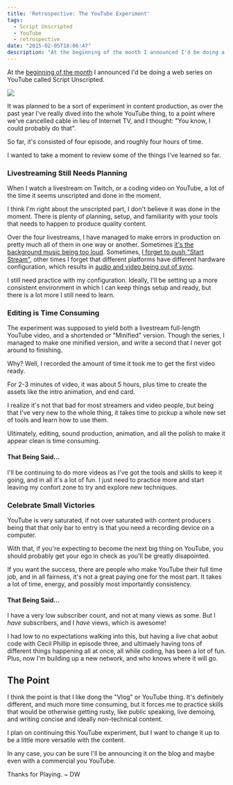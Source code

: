 ```yaml
---
title: 'Retrospective: The YouTube Experiment'
tags:
  - Script Unscripted
  - YouTube
  - retrospective
date: "2015-02-05T18:06:47"
description: "At the beginning of the month I announced I'd be doing a web series on YouTube called Script Unscripted. "
---
```


[1]: YouTube-logo-full_color.png

At the [beginning of the month](https://www.davidwesst.com/script-unscripted-starts-january-8th-2015/) I announced I'd be doing a web series on YouTube called Script Unscripted. 

![][1]

It was planned to be a sort of experiment in content production, as over the past year I've really dived into the whole YouTube thing, to a point where we've cancelled cable in lieu of Internet TV, and I thought: "You know, I could probably do that".

So far, it's consisted of four episode, and roughly four hours of time.

I wanted to take a moment to review some of the things I've learned so far.

### Livestreaming Still Needs Planning

When I watch a livestream on Twitch, or a coding video on YouTube, a lot of the time it seems unscripted and done in the moment.

I think I'm right about the unscripted part, I don't believe it was done in the moment. There is plenty of planning, setup, and familiarity with your tools that needs to happen to produce quality content.

Over the four livestreams, I have managed to make errors in production on pretty much all of them in one way or another. Sometimes [it's the background music being too loud](http://youtu.be/LgMueH9-Ozg?list=PLbTA1UhK0wKhju4t2OFPll4iPvM_Vzw3O). Sometimes, [I forget to push "Start Stream"](https://www.youtube.com/watch?v=Ew5LB9gaGms), other times I forget that different platforms have different hardware configuration, which results in [audio and video being out of sync](https://www.youtube.com/watch?v=yiZ4rOVKUVU).

I still need practice with my configuration. Ideally, I'll be setting up a more consistent environment in which I can keep things setup and ready, but there is a lot more I still need to learn.

### Editing is Time Consuming

The experiment was supposed to yield both a livestream full-length YouTube video, and a shortended or "Minified" version. Though the series, I managed to make one minified version, and write a second that I never got around to finishing.

Why? Well, I recorded the amount of time it took me to get the first video ready. 

For 2-3 minutes of video, it was about 5 hours, plus time to create the assets like the intro animation, and end card. 

I realize it's not that bad for most streamers and video people, but being that I've very new to the whole thing, it takes time to pickup a whole new set of tools and learn how to use them.

Ultimately, editing, sound production, animation, and all the polish to make it appear clean is time consuming.

#### That Being Said...

I'll be continuing to do more videos as I've got the tools and skills to keep it going, and in all it's a lot of fun. I just need to practice more and start leaving my confort zone to try and explore new techniques.

### Celebrate Small Victories

YouTube is very saturated, if not over saturated with content producers being that that only bar to entry is that you need a recording device on a computer.

With that, if you're expecting to become the next big thing on YouTube, you should probably get your ego in check as you'll be greatly disapointed. 

If you want the success, there are people who make YouTube their full time job, and in all fairness, it's not a great paying one for the most part. It takes a lot of time, energy, and possibly most importantly consistency. 

#### That Being Said...

I have a very low subscriber count, and not at many views as some. But I _have_ subscribers, and I _have_ views, which is awesome!

I had low to no expectations walking into this, but having a live chat aobut code with Cecil Phillip in episode three, and ultimaely having tons of different things happening all at once, all while coding, has been a lot of fun. Plus, now I'm building up a new network, and who knows where it will go.

## The Point

I think the point is that I like dong the "Vlog" or YouTube thing. It's definitely different, and much more time consuming, but it forces me to practice skills that would be otherwise getting rusty, like public speaking, live demoing, and writing concise and ideally non-technical content.

I plan on continuing this YouTube experiment, but I want to change it up to be a little more versatile with the content.

In any case, you can be sure I'll be announcing it on the blog and maybe even with a commercial you YouTube.

Thanks for Playing. ~ DW
